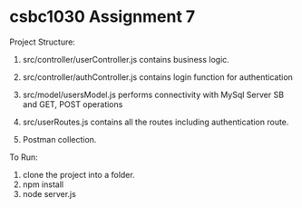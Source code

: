 # csbc1030 Assignment 7

Project Structure:



1) src/controller/userController.js contains business logic.

2) src/controller/authController.js contains login function for authentication

3) src/model/usersModel.js performs connectivity with MySql Server SB and GET, POST operations

4) src/userRoutes.js contains all the routes including authentication route.

5) Postman collection.


To Run:

1) clone the project into a folder.
2) npm install
3) node server.js